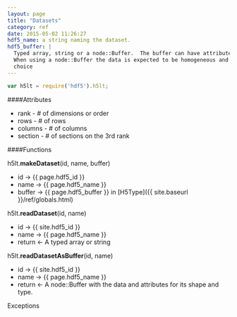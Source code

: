 ```yaml
---
layout: page
title: "Datasets"
category: ref
date: 2015-05-02 11:26:27
hdf5_name: a string naming the dataset. 
hdf5_buffer: |
  Typed array, string or a node::Buffer.  The buffer can have attributes describing its shape. 
  When using a node::Buffer the data is expected to be homogeneous and the type attribute set to 
  choice
---
```


```javascript
var h5lt = require('hdf5').h5lt;
```
####Attributes
* rank - # of dimensions or order
* rows - # of rows
* columns - # of columns
* section - # of sections on the 3rd rank
  
####Functions

h5lt.**makeDataset**(id, name, buffer)  

*  id &rarr; {{ page.hdf5_id }}
*  name &rarr; {{ page.hdf5_name }}
*  buffer &rarr; {{ page.hdf5_buffer }} in [H5Type]({{ site.baseurl }}/ref/globals.html)

h5lt.**readDataset**(id, name)  

*  id &rarr; {{ site.hdf5_id }}
*  name &rarr; {{ page.hdf5_name }}
*  return &larr; A typed array or string

h5lt.**readDatasetAsBuffer**(id, name)  

*  id &rarr; {{ site.hdf5_id }}
*  name &rarr; {{ page.hdf5_name }}
*  return &larr; A node::Buffer with the data and attributes for its shape and type.

Exceptions

